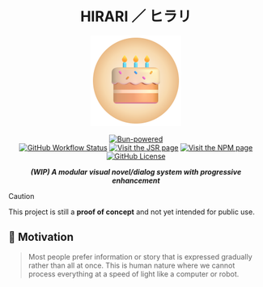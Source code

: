 <h1 align="center">HIRARI ／ ヒラリ</h1>

<p align="center">
    <img src="res/logo.svg" width="180" height="180" /><br/>
</p>

<p align="center">
    <a href="https://bun.sh/"><img alt="Bun-powered" src="https://img.shields.io/badge/Powered_by_Bun-black?logo=bun&logoColor=fbf0df&style=for-the-badge"/></a>
    <br/>
    <a href="https://github.com/medrivia/hirari/actions/workflows/release.yml"><img alt="GitHub Workflow Status" src="https://img.shields.io/github/actions/workflow/status/medrivia/hirari/release.yml?event=release"/></a>
    <a href="https://jsr.io/@hirari"><img alt="Visit the JSR page" src="https://jsr.io/badges/@hirari" /></a>
    <a href="https://www.npmjs.com/package/hirari"><img alt="Visit the NPM page" src="https://img.shields.io/npm/v/hirari"/></a>
    <a href="https://github.com/medrivia/hirari/blob/master/LICENSE"><img alt="GitHub License" src="https://img.shields.io/github/license/medrivia/hirari"></a>
</p>

<p align="center">
    <b><i>(WIP) A modular visual novel/dialog system with progressive enhancement</i></b>
</p>

> [!CAUTION]
> This project is still a **proof of concept** and not yet intended for public use.

## 🌠 Motivation

> Most people prefer information or story that is expressed gradually rather than all at once. This is human nature where we cannot process everything at a speed of light like a computer or robot.

## 
